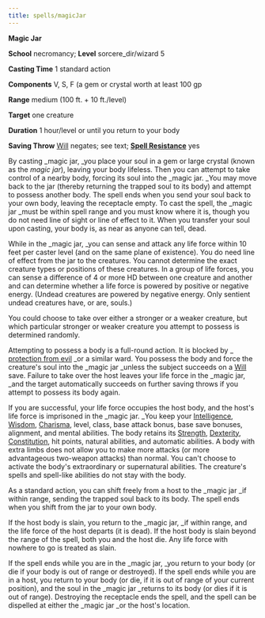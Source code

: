 ```yaml
---
title: spells/magicJar
---
```

 **Magic Jar**

**School** necromancy; **Level** sorcere_dir/wizard 5

**Casting Time** 1 standard action

**Components** V, S, F (a gem or crystal worth at least 100 gp

**Range** medium (100 ft. + 10 ft./level)

**Target** one creature

**Duration** 1 hour/level or until you return to your body

**Saving Throw** [Will](../combat#_will) negates; see text; **[Spell Resistance](../glossary#_spell-resistance)** yes

By casting _magic jar, _you place your soul in a gem or large crystal (known as the _magic jar_), leaving your body lifeless. Then you can attempt to take control of a nearby body, forcing its soul into the _magic jar. _You may move back to the jar (thereby returning the trapped soul to its body) and attempt to possess another body. The spell ends when you send your soul back to your own body, leaving the receptacle empty. To cast the spell, the _magic jar _must be within spell range and you must know where it is, though you do not need line of sight or line of effect to it. When you transfer your soul upon casting, your body is, as near as anyone can tell, dead.

While in the _magic jar, _you can sense and attack any life force within 10 feet per caster level (and on the same plane of existence). You do need line of effect from the jar to the creatures. You cannot determine the exact creature types or positions of these creatures. In a group of life forces, you can sense a difference of 4 or more HD between one creature and another and can determine whether a life force is powered by positive or negative energy. (Undead creatures are powered by negative energy. Only sentient undead creatures have, or are, souls.)

You could choose to take over either a stronger or a weaker creature, but which particular stronger or weaker creature you attempt to possess is determined randomly.

Attempting to possess a body is a full-round action. It is blocked by _ [protection from evil](protectionFromEvil#_protection-from-evil) _or a similar ward. You possess the body and force the creature's soul into the _magic jar _unless the subject succeeds on a [Will](../combat#_will) save. Failure to take over the host leaves your life force in the _magic jar, _and the target automatically succeeds on further saving throws if you attempt to possess its body again.

If you are successful, your life force occupies the host body, and the host's life force is imprisoned in the _magic jar. _You keep your [Intelligence](../gettingStarted#_intelligence), [Wisdom](../gettingStarted#_wisdom), [Charisma](../gettingStarted#_charisma-new), level, class, base attack bonus, base save bonuses, alignment, and mental abilities. The body retains its [Strength](../gettingStarted#_strength), [Dexterity](../gettingStarted#_dexterity), [Constitution](../gettingStarted#_constitution), hit points, natural abilities, and automatic abilities. A body with extra limbs does not allow you to make more attacks (or more advantageous two-weapon attacks) than normal. You can't choose to activate the body's extraordinary or supernatural abilities. The creature's spells and spell-like abilities do not stay with the body.

As a standard action, you can shift freely from a host to the _magic jar _if within range, sending the trapped soul back to its body. The spell ends when you shift from the jar to your own body.

If the host body is slain, you return to the _magic jar, _if within range, and the life force of the host departs (it is dead). If the host body is slain beyond the range of the spell, both you and the host die. Any life force with nowhere to go is treated as slain.

If the spell ends while you are in the _magic jar, _you return to your body (or die if your body is out of range or destroyed). If the spell ends while you are in a host, you return to your body (or die, if it is out of range of your current position), and the soul in the _magic jar _returns to its body (or dies if it is out of range). Destroying the receptacle ends the spell, and the spell can be dispelled at either the _magic jar _or the host's location.

